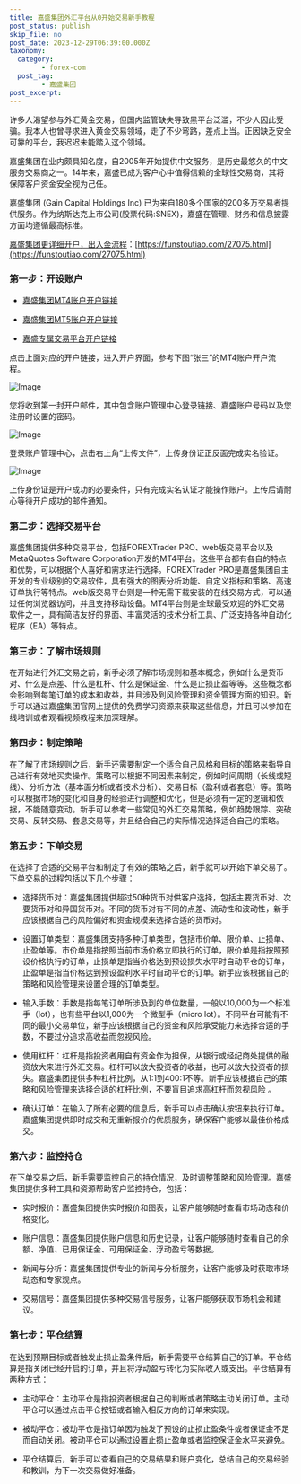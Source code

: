 ```yaml
---
title: 嘉盛集团外汇平台从0开始交易新手教程
post_status: publish
skip_file: no
post_date: 2023-12-29T06:39:00.000Z
taxonomy:
  category:
        - forex-com
  post_tag:
        - 嘉盛集团
post_excerpt: 
---
```

许多人渴望参与外汇黄金交易，但国内监管缺失导致黑平台泛滥，不少人因此受骗。我本人也曾寻求进入黄金交易领域，走了不少弯路，差点上当。正因缺乏安全可靠的平台，我迟迟未能踏入这个领域。

嘉盛集团在业内颇具知名度，自2005年开始提供中文服务，是历史最悠久的中文服务交易商之一。14年来，嘉盛已成为客户心中值得信赖的全球性交易商，其将保障客户资金安全视为己任。

嘉盛集团 (Gain Capital Holdings Inc) 已为来自180多个国家的200多万交易者提供服务。作为纳斯达克上市公司(股票代码:SNEX)，嘉盛在管理、财务和信息披露方面均遵循最高标准。

[嘉盛集团更详细开户，出入金流程](https://funstoutiao.com/27075.html)：[https://funstoutiao.com/27075.html](https://funstoutiao.com/27075.html)

### 第一步：开设账户

* [嘉盛集团MT4账户开户链接](https://s.ssgg.net/jsmt4)

* [嘉盛集团MT5账户开户链接](https://s.ssgg.net/jsmt5)

* [嘉盛专属交易平台开户链接](https://s.ssgg.net/js)

点击上面对应的开户链接，进入开户界面，参考下图“张三”的MT4账户开户流程。

![Image](https://prod-files-secure.s3.us-west-2.amazonaws.com/39ed1227-6d7d-4570-be36-9ccd4a2c4241/7a167aea-686b-400d-af59-4e18eb607a40/640.png?X-Amz-Algorithm=AWS4-HMAC-SHA256&X-Amz-Content-Sha256=UNSIGNED-PAYLOAD&X-Amz-Credential=ASIAZI2LB466QQB7VHYQ%2F20250517%2Fus-west-2%2Fs3%2Faws4_request&X-Amz-Date=20250517T041311Z&X-Amz-Expires=3600&X-Amz-Security-Token=IQoJb3JpZ2luX2VjEJz%2F%2F%2F%2F%2F%2F%2F%2F%2F%2FwEaCXVzLXdlc3QtMiJGMEQCIEL7erxexH8SgaBI7v8ywNvhMVChtgOocLbUsytjyG2KAiAcW2PXFx96AdikHoAgVrBsMUMwjgWX7j50uGQfNmVcwyr%2FAwhVEAAaDDYzNzQyMzE4MzgwNSIMwhe8t6isHJPwVT9KKtwD7anA7QnTPZqRmPesJx6xXovtzupsZM9T1J5GfpvcdFZko6tR6XxxVY0INwiPh7Y4j%2BC0VAXuAQnuBeAWviwH7n0sFSUmYmI%2BhcQPzNS3yZRHW%2FH3FeEJzuj8K8OerGbQuNttoi%2FVqXg%2Br80%2B8k80Eaj%2BDoxb7MVABMGhi4ix0qoGB1mvpeb2g%2FDeZmFRfUeYqdULJBiujEvZQXxR5p44SNo4l2AWD8d6KG04h1xL2PClwmjhQd8CZcOHTUzIL3gcV2fbry8TV6WnC%2FrhxLlux%2FXTPAgo2drKFaFOGshkmbLuvwIowLLeAUwk5NypEdyNVRf%2FYPC7ucmIvieqQa7UjrKuQ9%2FiwpojEO3DlwK4zcNm5rUzmNmqPuTBRi6KlvoXTS5%2BmmjVrbXvJJTqc7fmso6xhrjiuvSgyHv8ndJh0j%2BAH0G8ONU%2FZVPMxuRKTmY9OWAIVVhCrS6Au%2FYW0GB9ElMmagXQXj3cdnTPPELzFu8Qg6aAcFGfxsBgCLv3Q2DUFrhqFqm1uDaho9hMXUd0rlS0lB3hfSRO8P1c6ALmtYG0ceylYnCyyz0qZmVpAaNaFHSk0ROGlxnAB7%2F2rT1FFO14mjjYFHE0k4BEwKBZmZ18ndq1LZqCU7vi%2FZAwnI6gwQY6pgGtdfCb04XqltBGbfOBYGxF6a7KWwdqxQyCIK6I0x%2BLUrizEaA0jK6RamwR5tCJG5KJZBPCm%2FaP6QJO9hevze%2F9YhdQAFZxYH%2BMCM3Xx%2BvFNV5EGHenADR%2Bap0fFIXA%2F0GeTB3zEBXrgugjZKD0RIXg177ESgtmo0Xj1eubwzf6cfKnVWWPyZTcLu1BwonuLzfWlXAV1veA2qe4G0hNDBlqymub%2B%2Fee&X-Amz-Signature=9197b08a128518088bc493dbb87686d58552a705193b20a3dbd022b311f59dff&X-Amz-SignedHeaders=host&x-id=GetObject)

您将收到第一封开户邮件，其中包含账户管理中心登录链接、嘉盛账户号码以及您注册时设置的密码。

![Image](https://prod-files-secure.s3.us-west-2.amazonaws.com/39ed1227-6d7d-4570-be36-9ccd4a2c4241/eaa1c6b3-2877-4284-a0e1-530e222c27fb/image.png?X-Amz-Algorithm=AWS4-HMAC-SHA256&X-Amz-Content-Sha256=UNSIGNED-PAYLOAD&X-Amz-Credential=ASIAZI2LB466QQB7VHYQ%2F20250517%2Fus-west-2%2Fs3%2Faws4_request&X-Amz-Date=20250517T041311Z&X-Amz-Expires=3600&X-Amz-Security-Token=IQoJb3JpZ2luX2VjEJz%2F%2F%2F%2F%2F%2F%2F%2F%2F%2FwEaCXVzLXdlc3QtMiJGMEQCIEL7erxexH8SgaBI7v8ywNvhMVChtgOocLbUsytjyG2KAiAcW2PXFx96AdikHoAgVrBsMUMwjgWX7j50uGQfNmVcwyr%2FAwhVEAAaDDYzNzQyMzE4MzgwNSIMwhe8t6isHJPwVT9KKtwD7anA7QnTPZqRmPesJx6xXovtzupsZM9T1J5GfpvcdFZko6tR6XxxVY0INwiPh7Y4j%2BC0VAXuAQnuBeAWviwH7n0sFSUmYmI%2BhcQPzNS3yZRHW%2FH3FeEJzuj8K8OerGbQuNttoi%2FVqXg%2Br80%2B8k80Eaj%2BDoxb7MVABMGhi4ix0qoGB1mvpeb2g%2FDeZmFRfUeYqdULJBiujEvZQXxR5p44SNo4l2AWD8d6KG04h1xL2PClwmjhQd8CZcOHTUzIL3gcV2fbry8TV6WnC%2FrhxLlux%2FXTPAgo2drKFaFOGshkmbLuvwIowLLeAUwk5NypEdyNVRf%2FYPC7ucmIvieqQa7UjrKuQ9%2FiwpojEO3DlwK4zcNm5rUzmNmqPuTBRi6KlvoXTS5%2BmmjVrbXvJJTqc7fmso6xhrjiuvSgyHv8ndJh0j%2BAH0G8ONU%2FZVPMxuRKTmY9OWAIVVhCrS6Au%2FYW0GB9ElMmagXQXj3cdnTPPELzFu8Qg6aAcFGfxsBgCLv3Q2DUFrhqFqm1uDaho9hMXUd0rlS0lB3hfSRO8P1c6ALmtYG0ceylYnCyyz0qZmVpAaNaFHSk0ROGlxnAB7%2F2rT1FFO14mjjYFHE0k4BEwKBZmZ18ndq1LZqCU7vi%2FZAwnI6gwQY6pgGtdfCb04XqltBGbfOBYGxF6a7KWwdqxQyCIK6I0x%2BLUrizEaA0jK6RamwR5tCJG5KJZBPCm%2FaP6QJO9hevze%2F9YhdQAFZxYH%2BMCM3Xx%2BvFNV5EGHenADR%2Bap0fFIXA%2F0GeTB3zEBXrgugjZKD0RIXg177ESgtmo0Xj1eubwzf6cfKnVWWPyZTcLu1BwonuLzfWlXAV1veA2qe4G0hNDBlqymub%2B%2Fee&X-Amz-Signature=d205212bb0e82af78aea09e00de7e2c8fe800cc5c4abfb4c686482e55921531c&X-Amz-SignedHeaders=host&x-id=GetObject)

登录账户管理中心，点击右上角“上传文件”，上传身份证正反面完成实名验证。

![Image](https://prod-files-secure.s3.us-west-2.amazonaws.com/39ed1227-6d7d-4570-be36-9ccd4a2c4241/54090639-09fc-46b4-a135-e0289f707147/image.png?X-Amz-Algorithm=AWS4-HMAC-SHA256&X-Amz-Content-Sha256=UNSIGNED-PAYLOAD&X-Amz-Credential=ASIAZI2LB466QQB7VHYQ%2F20250517%2Fus-west-2%2Fs3%2Faws4_request&X-Amz-Date=20250517T041311Z&X-Amz-Expires=3600&X-Amz-Security-Token=IQoJb3JpZ2luX2VjEJz%2F%2F%2F%2F%2F%2F%2F%2F%2F%2FwEaCXVzLXdlc3QtMiJGMEQCIEL7erxexH8SgaBI7v8ywNvhMVChtgOocLbUsytjyG2KAiAcW2PXFx96AdikHoAgVrBsMUMwjgWX7j50uGQfNmVcwyr%2FAwhVEAAaDDYzNzQyMzE4MzgwNSIMwhe8t6isHJPwVT9KKtwD7anA7QnTPZqRmPesJx6xXovtzupsZM9T1J5GfpvcdFZko6tR6XxxVY0INwiPh7Y4j%2BC0VAXuAQnuBeAWviwH7n0sFSUmYmI%2BhcQPzNS3yZRHW%2FH3FeEJzuj8K8OerGbQuNttoi%2FVqXg%2Br80%2B8k80Eaj%2BDoxb7MVABMGhi4ix0qoGB1mvpeb2g%2FDeZmFRfUeYqdULJBiujEvZQXxR5p44SNo4l2AWD8d6KG04h1xL2PClwmjhQd8CZcOHTUzIL3gcV2fbry8TV6WnC%2FrhxLlux%2FXTPAgo2drKFaFOGshkmbLuvwIowLLeAUwk5NypEdyNVRf%2FYPC7ucmIvieqQa7UjrKuQ9%2FiwpojEO3DlwK4zcNm5rUzmNmqPuTBRi6KlvoXTS5%2BmmjVrbXvJJTqc7fmso6xhrjiuvSgyHv8ndJh0j%2BAH0G8ONU%2FZVPMxuRKTmY9OWAIVVhCrS6Au%2FYW0GB9ElMmagXQXj3cdnTPPELzFu8Qg6aAcFGfxsBgCLv3Q2DUFrhqFqm1uDaho9hMXUd0rlS0lB3hfSRO8P1c6ALmtYG0ceylYnCyyz0qZmVpAaNaFHSk0ROGlxnAB7%2F2rT1FFO14mjjYFHE0k4BEwKBZmZ18ndq1LZqCU7vi%2FZAwnI6gwQY6pgGtdfCb04XqltBGbfOBYGxF6a7KWwdqxQyCIK6I0x%2BLUrizEaA0jK6RamwR5tCJG5KJZBPCm%2FaP6QJO9hevze%2F9YhdQAFZxYH%2BMCM3Xx%2BvFNV5EGHenADR%2Bap0fFIXA%2F0GeTB3zEBXrgugjZKD0RIXg177ESgtmo0Xj1eubwzf6cfKnVWWPyZTcLu1BwonuLzfWlXAV1veA2qe4G0hNDBlqymub%2B%2Fee&X-Amz-Signature=2e116898c1bf3146cf9dc5231817d60a5b4a222fa37004281228d2d2f022de02&X-Amz-SignedHeaders=host&x-id=GetObject)

上传身份证是开户成功的必要条件，只有完成实名认证才能操作账户。上传后请耐心等待开户成功的邮件通知。

### 第二步：选择交易平台

嘉盛集团提供多种交易平台，包括FOREXTrader PRO、web版交易平台以及MetaQuotes Software Corporation开发的MT4平台。这些平台都有各自的特点和优势，可以根据个人喜好和需求进行选择。FOREXTrader PRO是嘉盛集团自主开发的专业级别的交易软件，具有强大的图表分析功能、自定义指标和策略、高速订单执行等特点。web版交易平台则是一种无需下载安装的在线交易方式，可以通过任何浏览器访问，并且支持移动设备。MT4平台则是全球最受欢迎的外汇交易软件之一，具有简洁友好的界面、丰富灵活的技术分析工具、广泛支持各种自动化程序（EA）等特点。

### 第三步：了解市场规则

在开始进行外汇交易之前，新手必须了解市场规则和基本概念，例如什么是货币对、什么是点差、什么是杠杆、什么是保证金、什么是止损止盈等等。这些概念都会影响到每笔订单的成本和收益，并且涉及到风险管理和资金管理方面的知识。新手可以通过嘉盛集团官网上提供的免费学习资源来获取这些信息，并且可以参加在线培训或者观看视频教程来加深理解。

### 第四步：制定策略

在了解了市场规则之后，新手还需要制定一个适合自己风格和目标的策略来指导自己进行有效地买卖操作。策略可以根据不同因素来制定，例如时间周期（长线或短线）、分析方法（基本面分析或者技术分析）、交易目标（盈利或者套息）等。策略可以根据市场的变化和自身的经验进行调整和优化，但是必须有一定的逻辑和依据，不能随意变动。新手可以参考一些常见的外汇交易策略，例如趋势跟踪、突破交易、反转交易、套息交易等，并且结合自己的实际情况选择适合自己的策略。

### 第五步：下单交易

在选择了合适的交易平台和制定了有效的策略之后，新手就可以开始下单交易了。下单交易的过程包括以下几个步骤：

* 选择货币对：嘉盛集团提供超过50种货币对供客户选择，包括主要货币对、次要货币对和异国货币对。不同的货币对有不同的点差、流动性和波动性，新手应该根据自己的风险偏好和资金规模来选择合适的货币对。

* 设置订单类型：嘉盛集团支持多种订单类型，包括市价单、限价单、止损单、止盈单等。市价单是指按照当前市场价格立即执行的订单，限价单是指按照预设价格执行的订单，止损单是指当价格达到预设损失水平时自动平仓的订单，止盈单是指当价格达到预设盈利水平时自动平仓的订单。新手应该根据自己的策略和风险管理来设置合理的订单类型。

* 输入手数：手数是指每笔订单所涉及到的单位数量，一般以10,000为一个标准手（lot），也有些平台以1,000为一个微型手（micro lot）。不同平台可能有不同的最小交易单位，新手应该根据自己的资金和风险承受能力来选择合适的手数，不要过分追求高收益而忽视风险。

* 使用杠杆：杠杆是指投资者用自有资金作为担保，从银行或经纪商处提供的融资放大来进行外汇交易。杠杆可以放大投资者的收益，也可以放大投资者的损失。嘉盛集团提供多种杠杆比例，从1:1到400:1不等。新手应该根据自己的策略和风险管理来选择合适的杠杆比例，不要盲目追求高杠杆而忽视风险 。

* 确认订单：在输入了所有必要的信息后，新手可以点击确认按钮来执行订单。嘉盛集团提供即时成交和无重新报价的优质服务，确保客户能够以最佳价格成交。

### 第六步：监控持仓

在下单交易之后，新手需要监控自己的持仓情况，及时调整策略和风险管理。嘉盛集团提供多种工具和资源帮助客户监控持仓，包括：

* 实时报价：嘉盛集团提供实时报价和图表，让客户能够随时查看市场动态和价格变化。

* 账户信息：嘉盛集团提供账户信息和历史记录，让客户能够随时查看自己的余额、净值、已用保证金、可用保证金、浮动盈亏等数据。

* 新闻与分析：嘉盛集团提供专业的新闻与分析服务，让客户能够及时获取市场动态和专家观点。

* 交易信号：嘉盛集团提供多种交易信号服务，让客户能够获取市场机会和建议。

### 第七步：平仓结算

在达到预期目标或者触发止损止盈条件后，新手需要平仓结算自己的订单。平仓结算是指关闭已经开启的订单，并且将浮动盈亏转化为实际收入或支出。平仓结算有两种方式：

* 主动平仓：主动平仓是指投资者根据自己的判断或者策略主动关闭订单。主动平仓可以通过点击平仓按钮或者输入相反方向的订单来实现。

* 被动平仓：被动平仓是指订单因为触发了预设的止损止盈条件或者保证金不足而自动关闭。被动平仓可以通过设置止损止盈单或者监控保证金水平来避免。

* 平仓结算后，新手可以查看自己的交易结果和账户变化，总结自己的交易经验和教训，为下一次交易做好准备。